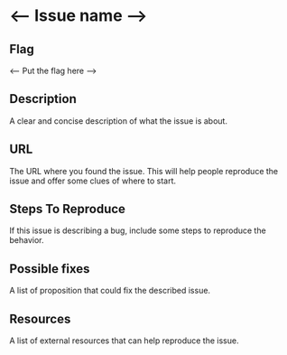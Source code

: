 # <-- Issue name -->

## Flag

<-- Put the flag here -->

## Description

A clear and concise description of what the issue is about.

## URL

The URL where you found the issue. This will help people reproduce the issue and offer some clues of where to start.

## Steps To Reproduce

If this issue is describing a bug, include some steps to reproduce the behavior.

## Possible fixes

A list of proposition that could fix the described issue.

## Resources

A list of external resources that can help reproduce the issue.
